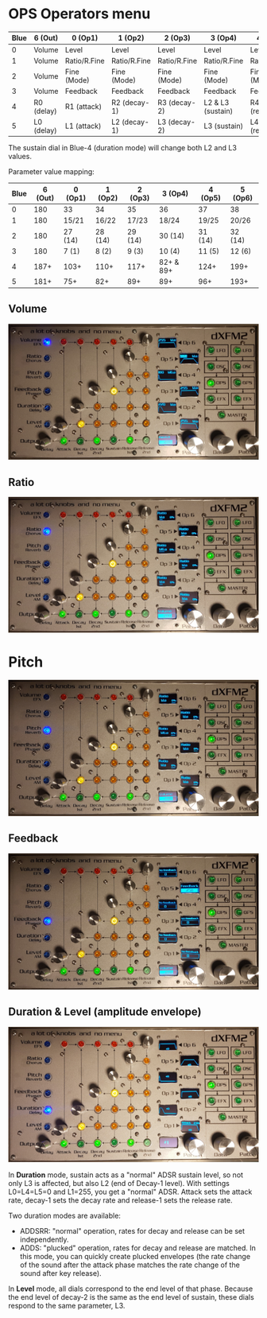 # OPS Operators menu

| Blue | 6 (Out) | 0 (Op1) | 1 (Op2) | 2 (Op3) | 3 (Op4) | 4 (Op5) | 5 (Op6) |
|------|---------|---------|---------|---------|---------|---------|---------|
| 0 | Volume | Level | Level | Level | Level | Level | Level |
| 1 | Volume | Ratio/R.Fine | Ratio/R.Fine | Ratio/R.Fine | Ratio/R.Fine | Ratio/R.Fine | Ratio/R.Fine |
| 2 | Volume | Fine (Mode) | Fine (Mode) | Fine (Mode) | Fine (Mode) | Fine (Mode) | Fine (Mode) |
| 3 | Volume | Feedback | Feedback | Feedback | Feedback | Feedback | Feedback |
| 4 | R0 (delay) | R1 (attack) | R2 (decay-1) | R3 (decay-2) | L2 & L3 (sustain) | R4 (release-1) | R5 (release-2) |
| 5 | L0 (delay) | L1 (attack) | L2 (decay-1) | L3 (decay-2) | L3 (sustain) | L4 (release-1) | L5 (release-2) |

The sustain dial in Blue-4 (duration mode) will change both L2 and L3 values.

Parameter value mapping:

| Blue | 6 (Out) | 0 (Op1) | 1 (Op2) | 2 (Op3) | 3 (Op4) | 4 (Op5) | 5 (Op6) |
|------|---------|---------|---------|---------|---------|---------|---------|
| 0 | 180 | 33 | 34 | 35 | 36 | 37 | 38 |
| 1 | 180 | 15/21 | 16/22 | 17/23 | 18/24 | 19/25 | 20/26 |
| 2 | 180 | 27 (14) | 28 (14) | 29 (14) | 30 (14) | 31 (14) | 32 (14) |
| 3 | 180 | 7 (1) | 8 (2) | 9 (3) | 10 (4) | 11 (5) | 12 (6) |
| 4 | 187+ | 103+ | 110+ | 117+ | 82+ & 89+ | 124+ | 199+ |
| 5 | 181+ | 75+ | 82+ | 89+ | 89+ | 96+ | 193+ |

## Volume

![](../media/OPS-Volume.png)

## Ratio

![](../media/OPS-Ratio.png)

# Pitch

![](../media/OPS-Pitch.png)

## Feedback

![](../media/OPS-Feedback.png)

## Duration & Level (amplitude envelope)

![](../media/OPS-Envelope.png)

In **Duration** mode, sustain acts as a "normal" ADSR sustain level, so not only L3 is affected, but also L2 (end of Decay-1 level). With settings L0=L4=L5=0 and L1=255, you get a "normal" ADSR. Attack sets the attack rate, decay-1 sets the decay rate and release-1 sets the release rate.

Two duration modes are available:
- ADDSRR: "normal" operation, rates for decay and release can be set independently.
- ADDS: "plucked" operation, rates for decay and release are matched. In this mode, you can quickly create plucked envelopes (the rate change of the sound after the attack phase matches the rate change of the sound after key release).

In **Level** mode, all dials correspond to the end level of that phase. Because the end level of decay-2 is the same as the end level of sustain, these dials respond to the same parameter, L3.
